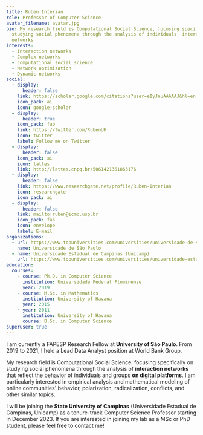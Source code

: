```yaml
---
title: Ruben Interian
role: Professor of Computer Science
avatar_filename: avatar.jpg
bio: My research field is Computational Social Science, focusing specifically on
  studying social phenomena through the analysis of individuals' interaction
  networks
interests:
  - Interaction networks
  - Complex networks
  - Computational social science
  - Network optimization
  - Dynamic networks
social:
  - display:
      header: false
    link: https://scholar.google.com/citations?user=eIyJnuAAAAAJ&hl=en
    icon_pack: ai
    icon: google-scholar
  - display:
      header: true
    icon_pack: fab
    link: https://twitter.com/RubenUH
    icon: twitter
    label: Follow me on Twitter
  - display:
      header: false
    icon_pack: ai
    icon: lattes
    link: http://lattes.cnpq.br/5061421361863176
  - display:
      header: false
    link: https://www.researchgate.net/profile/Ruben-Interian
    icon: researchgate
    icon_pack: ai
  - display:
      header: false
    link: mailto:ruben@icmc.usp.br
    icon_pack: fas
    icon: envelope
    label: E-mail
organizations:
  - url: https://www.topuniversities.com/universities/universidade-de-sao-paulo
    name: Universidade de São Paulo
  - name: Universidade Estadual de Campinas (Unicamp)
    url: https://www.topuniversities.com/universities/universidade-estadual-de-campinas-unicamp
education:
  courses:
    - course: Ph.D. in Computer Science
      institution: Universidade Federal Fluminense
      year: 2019
    - course: M.Sc. in Mathematics
      institution: University of Havana
      year: 2015
    - year: 2011
      institution: University of Havana
      course: B.Sc. in Computer Science
superuser: true
---
```

I am currently a FAPESP Research Fellow at **University of São Paulo**. From 2019 to 2021, I held a Lead Data Analyst position at World Bank Group. 

My research field is Computational Social Science, focusing specifically on studying social phenomena through the analysis of **interaction networks** that reflect the behavior of individuals and groups **on digital platforms**. I am particularly interested in empirical analysis and mathematical modeling of online communities' behavior, polarization, radicalization, conflicts, and other similar topics.

I will be joining the **State University of Campinas** (Universidade Estadual de Campinas, Unicamp) as a tenure-track Computer Science Professor starting in December 2023. If you are interested in joining my lab as a MSc or PhD student, please feel free to contact me!